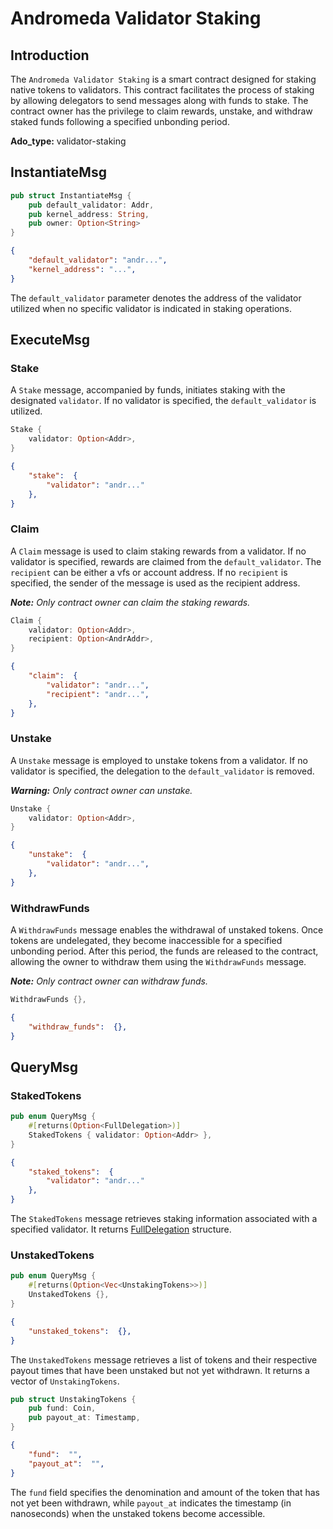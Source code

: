 # Andromeda Validator Staking

## Introduction

The `Andromeda Validator Staking`  is a smart contract designed for staking native tokens to validators. This contract facilitates the process of staking by allowing delegators to send messages along with funds to stake. The contract owner has the privilege to claim rewards, unstake, and withdraw staked funds following a specified unbonding period.

<b>Ado_type:</b> validator-staking

## InstantiateMsg

```rust
pub struct InstantiateMsg {
    pub default_validator: Addr,
    pub kernel_address: String,
    pub owner: Option<String>
}
```
```json
{
    "default_validator": "andr...",
    "kernel_address": "...",
}
```

The `default_validator` parameter denotes the address of the validator utilized when no specific validator is indicated in staking operations.


## ExecuteMsg
### Stake
A `Stake` message, accompanied by funds, initiates staking with the designated `validator`. If no validator is specified, the `default_validator` is utilized.
```rust
Stake {
    validator: Option<Addr>,
}
```
```json
{
    "stake":  {
        "validator": "andr..." 
    },
}
```

### Claim
A `Claim` message is used to claim staking rewards from a validator. If no validator is specified, rewards are claimed from the `default_validator`. The `recipient` can be either a vfs or account address. If no `recipient` is specified, the sender of the message is used as the recipient address.

_**Note:** Only contract owner can claim the staking rewards._
```rust
Claim {
    validator: Option<Addr>,
    recipient: Option<AndrAddr>,
}
```
```json
{
    "claim":  {
        "validator": "andr...",
        "recipient": "andr...",
    },
}
```

### Unstake
A `Unstake` message is employed to unstake tokens from a validator. If no validator is specified, the delegation to the `default_validator` is removed. 

_**Warning:** Only contract owner can unstake._

```rust
Unstake {
    validator: Option<Addr>,
}
```
```json
{
    "unstake":  {
        "validator": "andr...",
    },
}
```

### WithdrawFunds
A `WithdrawFunds` message enables the withdrawal of unstaked tokens. Once tokens are undelegated, they become inaccessible for a specified unbonding period. After this period, the funds are released to the contract, allowing the owner to withdraw them using the `WithdrawFunds` message.

_**Note:** Only contract owner can withdraw funds._

```rust
WithdrawFunds {},
```

```json
{
    "withdraw_funds":  {},
}
```

## QueryMsg
### StakedTokens
```rust
pub enum QueryMsg {
    #[returns(Option<FullDelegation>)]
    StakedTokens { validator: Option<Addr> },
}
```
```json
{
    "staked_tokens":  {
        "validator": "andr..." 
    },
}
```

The `StakedTokens` message retrieves staking information associated with a specified validator. It returns <a href="https://docs.rs/cosmwasm-std/latest/cosmwasm_std/struct.FullDelegation.html" target="blank">FullDelegation</a> structure.


### UnstakedTokens
```rust
pub enum QueryMsg {
    #[returns(Option<Vec<UnstakingTokens>>)]
    UnstakedTokens {},
}
```
```json
{
    "unstaked_tokens":  {},
}
```

The `UnstakedTokens` message retrieves a list of tokens and their respective payout times that have been unstaked but not yet withdrawn. It returns a vector of `UnstakingTokens`.

```rust
pub struct UnstakingTokens {
    pub fund: Coin,
    pub payout_at: Timestamp,
}
```
```json
{
    "fund":  "",
    "payout_at":  "",
}
```

The `fund` field specifies the denomination and amount of the token that has not yet been withdrawn, while `payout_at` indicates the timestamp (in nanoseconds) when the unstaked tokens become accessible.

